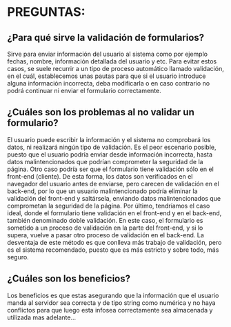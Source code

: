 # PREGUNTAS:
##	¿Para qué sirve la validación de formularios?
Sirve para enviar información del usuario al sistema como por ejemplo fechas, nombre, información detallada del usuario y etc.
Para evitar estos casos, se suele recurrir a un tipo de proceso automático llamado validación, en el cuál, establecemos unas pautas para que si el usuario introduce alguna información incorrecta, deba modificarla o en caso contrario no podrá continuar ni enviar el formulario correctamente.
## ¿Cuáles son los problemas al no validar un formulario?
El usuario puede escribir la información y el sistema no comprobará los datos, ni realizará ningún tipo de validación. Es el peor escenario posible, puesto que el usuario podría enviar desde información incorrecta, hasta datos malintencionados que podrían comprometer la seguridad de la página.
Otro caso podría ser que el formulario tiene validación sólo en el front-end (cliente). De esta forma, los datos son verificados en el navegador del usuario antes de enviarse, pero carecen de validación en el back-end, por lo que un usuario malintencionado podría eliminar la validación del front-end y saltársela, enviando datos malintencionados que comprometan la seguridad de la página.
Por último, tendríamos el caso ideal, donde el formulario tiene validación en el front-end y en el back-end, también denominado doble validación. En este caso, el formulario es sometido a un proceso de validación en la parte del front-end, y si lo supera, vuelve a pasar otro proceso de validación en el back-end. La desventaja de este método es que conlleva más trabajo de validación, pero es el sistema recomendado, puesto que es más estricto y sobre todo, más seguro.


## ¿Cuáles son los beneficios?

Los beneficios es que estas asegurando que la información que el usuario manda al servidor sea correcta y de tipo string como numérica y no haya conflictos para que luego esta infosea correctamente sea almacenada y utilizada mas adelante...
